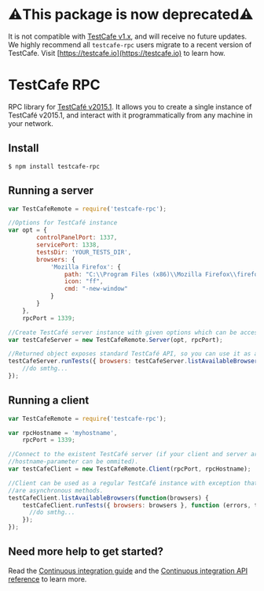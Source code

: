 # ⚠️This package is now deprecated⚠️
It is not compatible with [TestCafe v1.x](https://testcafe.io), and will receive no future updates. We highly recommend all `testcafe-rpc` users migrate to a recent version of TestCafe. Visit [https://testcafe.io](https://testcafe.io) to learn how.

TestCafe RPC
======
RPC library for [TestCafé v2015.1](http://testcafe.devexpress.com/). It allows you to create a single instance of TestCafé v2015.1, and interact with it programmatically from any machine in your network.


Install
-------
```
$ npm install testcafe-rpc
```

Running a server
-------------
```js
var TestCafeRemote = require('testcafe-rpc');

//Options for TestCafé instance
var opt = {
        controlPanelPort: 1337,
        servicePort: 1338,
        testsDir: 'YOUR_TESTS_DIR',
        browsers: {
            'Mozilla Firefox': {
                path: "C:\\Program Files (x86)\\Mozilla Firefox\\firefox.exe",
                icon: "ff",
                cmd: "-new-window"
            }
        }
    },
    rpcPort = 1339;

//Create TestCafé server instance with given options which can be accessed via RPC on port 1339.
var testCafeServer = new TestCafeRemote.Server(opt, rpcPort);

//Returned object exposes standard TestCafé API, so you can use it as a regular TestCafé instance.
testCafeServer.runTests({ browsers: testCafeServer.listAvailableBrowsers() }, function (errors, taskUid, workers) {
    //do smthg...
});
```

Running a client
-------------
```js
var TestCafeRemote = require('testcafe-rpc');

var rpcHostname = 'myhostname',
    rpcPort = 1339;

//Connect to the existent TestCafé server (if your client and server are running on the same machine
//hostname-parameter can be ommited).
var testCafeClient = new TestCafeRemote.Client(rpcPort, rpcHostname);

//Client can be used as a regular TestCafé instance with exception that listAvailableBrowsers() and listConnectedWorkers()
//are asynchronous methods.
testCafeClient.listAvailableBrowsers(function(browsers) {
    testCafeClient.runTests({ browsers: browsers }, function (errors, taskUid, workers) {
      //do smthg...
    });
});
```
Need more help to get started?
--------------
Read the [Continuous integration guide](http://testcafe.devexpress.com/Documentation/Tutorial/Continuous_Integration) and the [Continuous integration API reference](http://testcafe.devexpress.com/Documentation/ApiReference/Continuous_Integration_API_Reference) to learn more.
